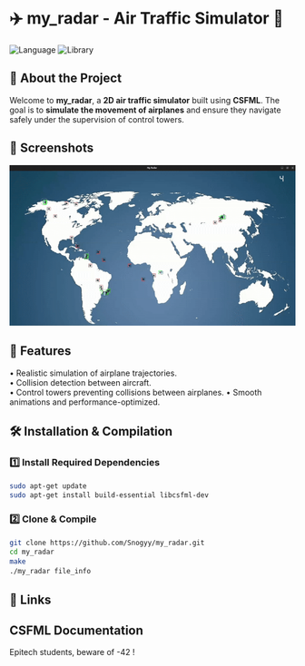 # ✈️ my_radar - Air Traffic Simulator 🛫

![Language](https://img.shields.io/badge/language-C-blue) ![Library](https://img.shields.io/badge/CSFML-2.6.1-orange)

## 🎯 About the Project
Welcome to **my_radar**, a **2D air traffic simulator** built using **CSFML**. The goal is to **simulate the movement of airplanes** and ensure they navigate safely under the supervision of control towers.

## 📸 Screenshots
![Simulation GIF](src/my_radar.gif)

## 🚀 Features
   • Realistic simulation of airplane trajectories.  
   • Collision detection between aircraft.  
   • Control towers preventing collisions between airplanes.
   • Smooth animations and performance-optimized.

## 🛠️ Installation & Compilation

### 1️⃣ Install Required Dependencies
```bash
sudo apt-get update
sudo apt-get install build-essential libcsfml-dev
```

### 2️⃣ Clone & Compile
```bash
git clone https://github.com/Snogyy/my_radar.git
cd my_radar
make
./my_radar file_info
```

## 🔗 Links
CSFML Documentation
---
Epitech students, beware of -42 !
